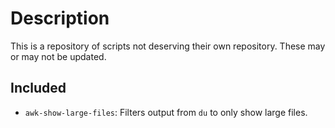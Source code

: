 # Description

This is a repository of scripts not deserving their own repository. These may or may not be updated.

## Included

* `awk-show-large-files`: Filters output from `du` to only show large files.
